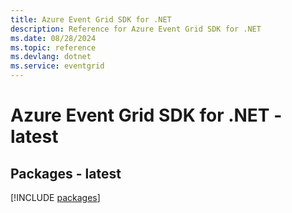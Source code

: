 ```yaml
---
title: Azure Event Grid SDK for .NET
description: Reference for Azure Event Grid SDK for .NET
ms.date: 08/28/2024
ms.topic: reference
ms.devlang: dotnet
ms.service: eventgrid
---
```

# Azure Event Grid SDK for .NET - latest
## Packages - latest
[!INCLUDE [packages](event-grid-index.md)]